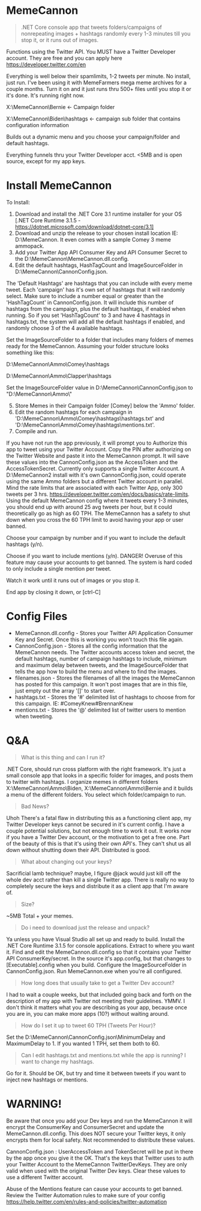 # MemeCannon
>.NET Core console app that tweets folders/campaigns of nonrepeating images + hashtags randomly every 1-3 minutes till you stop it, or it runs out of images.

Functions using the Twitter API. You MUST have a Twitter Developer account. They are free and you can apply here https://developer.twitter.com/en 

Everything is well below their spamlimits, 1-2 tweets per minute. No install, just run. I've been using it with MemeFarmers mega meme archives for a couple months. Turn it on and it just runs thru 500+ files until you stop it or it's done. It's running right now.

X:\MemeCannon\Bernie <- Campaign folder

X:\MemeCannon\Biden\hashtags <- campaign sub folder that contains configuration information

Builds out a dynamic menu and you choose your campaign/folder and default hashtags. 

Everything funnels thru your Twitter Developer acct. <5MB and is open source, except for my app keys.

# Install MemeCannon
To Install:
1) Download and install the .NET Core 3.1 runtime installer for your OS [.NET Core Runtime 3.1.5 - https://dotnet.microsoft.com/download/dotnet-core/3.1]
2) Download and unzip the release to your chosen install location IE: D:\MemeCannon. It even comes with a sample Comey 3 meme ammopack.
3) Add your Twitter App API Consumer Key and API Consumer Secret to the D:\MemeCannon\MemeCannon.dll.config.
4) Edit the default hashtags, HashTagCount and ImageSourceFolder in D:\MemeCannon\CannonConfig.json. 

The 'Default Hashtags' are hashtags that you can include with every meme tweet. Each 'campaign' has it's own set of hashtags that it will randomly select. Make sure to include a number equal or greater than the 'HashTagCount' in CannonConfig.json. It will include this number of hashtags from the campaign, plus the default hashtags, if enabled when running. So if you set 'HashTagCount' to 3 and have 4 hashtags in hashtags.txt, the system will add all the default hashtags if enabled, and randomly choose 3 of the 4 available hashtags. 

Set the ImageSourceFolder to a folder that includes many folders of memes ready for  the MemeCannon. Assuming your folder structure looks  something like this:

D:\MemeCannon\Ammo\Comey\hashtags

D:\MemeCannon\Ammo\Clapper\hashtags

Set the ImageSourceFolder value in D:\MemeCannon\CannonConfig.json to "D:\\MemeCannon\\Ammo\\"

5) Store Memes in their Campaign folder [Comey] below the 'Ammo' folder.
6) Edit the random hashtags for each campaign in 'D:\MemeCannon\Ammo\Comey\hashtags\hashtags.txt' and 'D:\MemeCannon\Ammo\Comey\hashtags\mentions.txt'.
7) Compile and run.

If you have not run the app previously, it will prompt you to Authorize this app to tweet using your Twitter Account. Copy the PIN after authorizing on the Twitter Website and paste it into the MemeCannon prompt. It will save these values into the CannonConfig.json as the AccessToken and the AccessTokenSecret. Currently only supports a single Twitter Account. A D:\MemeCannon2 install with it's own CannonConfig.json, could operate using the same Ammo folders but a different Twitter account in parallel. Mind the rate limits that are associated with each Twitter App, only 300 tweets per 3 hrs. https://developer.twitter.com/en/docs/basics/rate-limits. Using the default MemeCannon config where it tweets every 1-3 minutes, you should end up with around 25 avg tweets per hour, but it could theoretically go as high as 60 TPH. The MemeCannon has a safety to shut down when you cross the 60 TPH limit to avoid having your app or user banned.

Choose your campaign by number and if you want to include the default hashtags (y/n).

Choose if you want to include mentions (y/n). DANGER! Overuse of this feature may cause your accounts to get banned. The system is hard coded to only include a single mention per tweet. 

Watch it work until it runs out of images or you stop it. 

End app by closing it down, or [ctrl-C]

# Config Files

* MemeCannon.dll.config - Stores your Twitter API Application Consumer Key and Secret. Once this is working you won't touch this file again.
* CannonConfig.json - Stores all the config information that the MemeCannon needs. The Twitter accounts access token and secret, the default hashtags, number of campaign hashtags to include, minimum and maximum delay between tweets, and the ImageSourceFolder that tells the app how to build the menu and where to find the images.
* filenames.json - Stores the filenames of all the images the MemeCannon has posted for this campaign. It won't post images that are in this file, just empty out the  array '[]' to start over. 
* hashtags.txt - Stores the '#' delimited list of hashtags to choose from for this campaign. IE: #ComeyKnew#BrennanKnew
* mentions.txt - Stores the '@' delimited list of twitter users to mention when tweeting.

# Q&A
>What is this thing and can I run it? 

.NET Core, should run cross platform with the right framework. It's just a small console app that looks in a specific folder for images, and posts them to twitter with hashtags. I organize memes in different folders X:\MemeCannon\Ammo\Biden, X:\MemeCannon\Ammo\Bernie and it builds a menu of the different folders. You select which folder/campaign to run. 

>Bad News?

Uhoh There's a fatal flaw in distributing this as a functioning client app, my Twitter Developer keys cannot be secured in it's current config. I have a couple potential solutions, but not enough time to work it out. It works now if you have a Twitter Dev account, or the motivation to get a free one. Part of the beauty of this is that it's using their own API's. They can't shut us all down without shutting down their API. Distributed is good.

>What about changing out your keys?

Sacrificial lamb technique? maybe, I figure @jack would just kill off the whole dev acct rather than kill a single Twitter app. There is really no way to completely secure the keys and distribute it as a client app that I'm aware of. 

>Size?

~5MB Total + your memes.

>Do i need to download just the release and unpack?

Ya unless you have Visual Studio all set up and ready to build. Install the .NET Core Runtime 3.1.5 for console applications. Extract to where you want it. Find and edit the MemeCannon.dll.config so that it contains your Twitter API ConsumerKey/secret. In the source it's app.config, but that changes to [Executable].config when you build. Configure the ImageSourceFolder in CannonConfig.json. Run MemeCannon.exe when you're all configured.

>How long does that usually take to get a Twitter Dev account?

I had to wait a couple weeks, but that included going back and forth on the description of my app with Twitter not meeting their guidelines. YMMV. I don't think it matters what you are describing as your app, because once you are in, you can make more apps (10?) without waiting around.

>How do I set it up to tweet 60 TPH (Tweets Per Hour)?

Set the D:\MemeCannon\CannonConfig.json\MinimumDelay and MaximumDelay to 1. If you wanted 1 TPH, set them both to 60.

>Can I edit hashtags.txt and mentions.txt while the app is running? I want to change my hashtags.

Go for it. Should be OK, but try and time it between tweets if you want to inject new hashtags or mentions.

# WARNING!
Be aware that once you add your Dev keys and run the MemeCannon it will encrypt the ConsumerKey and ConsumerSecret and update the MemeCannon.dll.config. This does NOT secure your Twitter keys, it only encrypts them for local safety. Not recommended to distribute these values.

CannonConfig.json : UserAccessToken and TokenSecret will be put in there by the app once you give it the OK. That's the keys that Twitter uses to auth your Twitter Account to the MemeCannon TwitterDevKeys. They are only valid when used with the original Twitter Dev keys. Clear these values to use a different Twitter account.

Abuse of the Mentions feature can cause your accounts to get banned. Review the Twitter Automation rules to make sure of your config
https://help.twitter.com/en/rules-and-policies/twitter-automation
